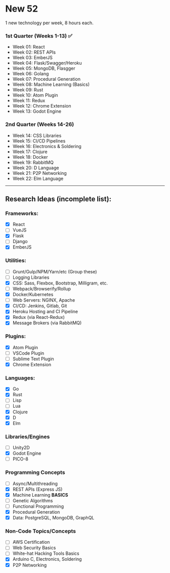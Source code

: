 # New 52
1 new technology per week, 8 hours each.

### 1st Quarter (Weeks 1-13) :white_check_mark:
* Week 01: React
* Week 02: REST APIs
* Week 03: EmberJS
* Week 04: Flask/Swagger/Heroku
* Week 05: MongoDB, Flasgger
* Week 06: Golang
* Week 07: Procedural Generation
* Week 08: Machine Learning (Basics)
* Week 09: Rust
* Week 10: Atom Plugin
* Week 11: Redux
* Week 12: Chrome Extension
* Week 13: Godot Engine

### 2nd Quarter (Weeks 14-26)
* Week 14: CSS Libraries
* Week 15: CI/CD Pipelines
* Week 16: Electronics & Soldering
* Week 17: Clojure
* Week 18: Docker
* Week 19: RabbitMQ
* Week 20: D Language
* Week 21: P2P Networking
* Week 22: Elm Language
---

## Research Ideas (incomplete list):
### Frameworks:
- [x] React
- [ ] VueJS
- [x] Flask
- [ ] Django
- [x] EmberJS
### Utilities:
- [ ] Grunt/Gulp/NPM/Yarn/etc (Group these)
- [ ] Logging Libraries
- [x] CSS: Sass, Flexbox, Bootstrap, Milligram, etc.
- [ ] Webpack/Browserify/Rollup
- [x] Docker/Kubernetes
- [ ] Web Servers: NGINX, Apache
- [x] CI/CD: Jenkins, Gitlab, Git
- [x] Heroku Hosting and CI Pipeline
- [x] Redux (via React-Redux)
- [x] Message Brokers (via RabbitMQ)
### Plugins:
- [x] Atom Plugin
- [ ] VSCode Plugin
- [ ] Sublime Text Plugin
- [x] Chrome Extension
### Languages:
- [x] Go
- [x] Rust
- [ ] Lisp
- [ ] Lua
- [x] Clojure
- [x] D
- [x] Elm
### Libraries/Engines
- [ ] Unity2D
- [x] Godot Engine
- [ ] PICO-8
### Programming Concepts
- [ ] Async/Multithreading
- [x] REST APIs (Express JS)
- [x] Machine Learning **BASICS**
- [ ] Genetic Algorithms
- [ ] Functional Programming
- [x] Procedural Generation
- [x] Data:  PostgreSQL, MongoDB, GraphQL
### Non-Code Topics/Concepts
- [ ] AWS Certification
- [ ] Web Security Basics
- [ ] White-hat Hacking Tools Basics
- [x] Arduino C, Electronics, Soldering
- [x] P2P Networking
